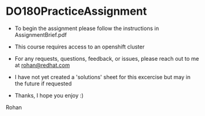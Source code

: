 # DO180PracticeAssignment

- To begin the assignment please follow the instructions in AssignmentBrief.pdf

- This course requires access to an openshift cluster 

- For any requests, questions, feedback, or issues, please reach out to me at rohan@redhat.com

- I have not yet created a 'solutions' sheet for this excercise but may in the future if requested 

- Thanks, I hope you enjoy :)

Rohan 
